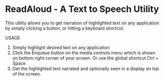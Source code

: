 ReadAloud - A Text to Speech Utility
====================================

This utility allows you to get narration of highlighted text on any application by simply clicking a button, or hitting a keyboard shortcut.

USAGE

  1. Simply highlight desired text on any application
  2. Click the Enqueue button on the media controls menu which is shown on bottom right corner of your screen.
      Or use the global shortcut Ctrl + Space
  3. Get the highlighted text narrated and optionally seen in a display on top of the screen.
